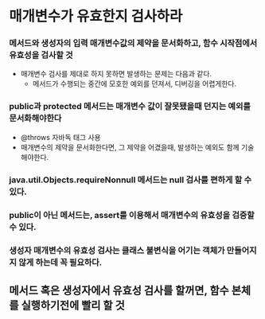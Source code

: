 # 매개변수가 유효한지 검사하라

### 메서드와 생성자의 입력 매개변수값의 제약을 문서화하고, 함수 시작점에서 유효성을 검사할 것
+ 매개변수 검사를 제대로 하지 못하면 발생하는 문제는 다음과 같다.
  + 메서드가 수행되는 중간에 모호한 예외를 던져서, 디버깅을 어렵게한다.

### public과 protected 메서드는 매개변수 값이 잘못됐을때 던지는 예외를 문서화해야한다
+ @throws 자바독 태그 사용
+ 매개변수의 제약을 문서화한다면, 그 제약을 어겼을때, 발생하는 예외도 함께 기술해야한다.

### java.util.Objects.requireNonnull 메서드는 null 검사를 편하게 할 수 있다.

### public이 아닌 메서드는, assert를 이용해서 매개변수의 유효성을 검증할 수 있다.

### 생성자 매개변수의 유효성 검사는 클래스 불변식을 어기는 객체가 만들어지지 않게 하는데 꼭 필요하다.

## 메서드 혹은 생성자에서 유효성 검사를 할꺼면, 함수 본체를 실행하기전에 빨리 할 것 